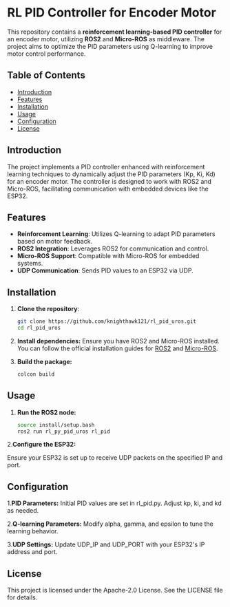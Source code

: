 # RL PID Controller for Encoder Motor

This repository contains a **reinforcement learning-based PID controller** for an encoder motor, utilizing **ROS2** and **Micro-ROS** as middleware. The project aims to optimize the PID parameters using Q-learning to improve motor control performance.

## Table of Contents

- [Introduction](#introduction)
- [Features](#features)
- [Installation](#installation)
- [Usage](#usage)
- [Configuration](#configuration)
- [License](#license)

## Introduction

The project implements a PID controller enhanced with reinforcement learning techniques to dynamically adjust the PID parameters (Kp, Ki, Kd) for an encoder motor. The controller is designed to work with ROS2 and Micro-ROS, facilitating communication with embedded devices like the ESP32.

## Features

- **Reinforcement Learning**: Utilizes Q-learning to adapt PID parameters based on motor feedback.
- **ROS2 Integration**: Leverages ROS2 for communication and control.
- **Micro-ROS Support**: Compatible with Micro-ROS for embedded systems.
- **UDP Communication**: Sends PID values to an ESP32 via UDP.

## Installation

1. **Clone the repository**:
   ```bash
   git clone https://github.com/knighthawk121/rl_pid_uros.git
   cd rl_pid_uros

2. **Install dependencies:**
Ensure you have ROS2 and Micro-ROS installed. You can follow the official installation guides for [ROS2](https://docs.ros.org/en/jazzy/Installation.html) and [Micro-ROS](https://www.hackster.io/514301/micro-ros-on-esp32-using-arduino-ide-1360ca).

3. **Build the package:**
   ```bash
   colcon build

## Usage

1. **Run the ROS2 node:**
   
   ```bash
   source install/setup.bash
   ros2 run rl_py_pid_uros rl_pid

  2.**Configure the ESP32:**

  Ensure your ESP32 is set up to receive UDP packets on the specified IP and port.

## Configuration

   1.**PID Parameters:** Initial PID values are set in rl_pid.py. Adjust kp, ki, and kd as needed.
    
   2.**Q-learning Parameters:** Modify alpha, gamma, and epsilon to tune the learning behavior.

   3.**UDP Settings:** Update UDP_IP and UDP_PORT with your ESP32's IP address and port.
## License

This project is licensed under the Apache-2.0 License. See the LICENSE file for details. 
